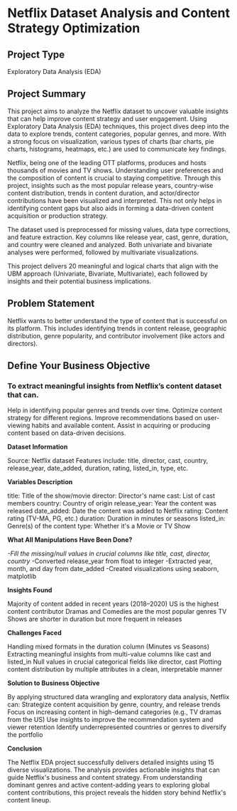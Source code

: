 # Netflix Dataset Analysis and Content Strategy Optimization

## Project Type
Exploratory Data Analysis (EDA)

## Project Summary

This project aims to analyze the Netflix dataset to uncover valuable insights that can help improve content strategy and user engagement. Using Exploratory Data Analysis (EDA) techniques, this project dives deep into the data to explore trends, content categories, popular genres, and more. With a strong focus on visualization, various types of charts (bar charts, pie charts, histograms, heatmaps, etc.) are used to communicate key findings.

Netflix, being one of the leading OTT platforms, produces and hosts thousands of movies and TV shows. Understanding user preferences and the composition of content is crucial to staying competitive. Through this project, insights such as the most popular release years, country-wise content distribution, trends in content duration, and actor/director contributions have been visualized and interpreted. This not only helps in identifying content gaps but also aids in forming a data-driven content acquisition or production strategy.

The dataset used is preprocessed for missing values, data type corrections, and feature extraction. Key columns like release year, cast, genre, duration, and country were cleaned and analyzed. Both univariate and bivariate analyses were performed, followed by multivariate visualizations.

This project delivers 20 meaningful and logical charts that align with the UBM approach (Univariate, Bivariate, Multivariate), each followed by insights and their potential business implications.

## Problem Statement

Netflix wants to better understand the type of content that is successful on its platform. This includes identifying trends in content release, geographic distribution, genre popularity, and contributor involvement (like actors and directors).

## Define Your Business Objective

### To extract meaningful insights from Netflix’s content dataset that can.
Help in identifying popular genres and trends over time.
Optimize content strategy for different regions.
Improve recommendations based on user-viewing habits and available content.
Assist in acquiring or producing content based on data-driven decisions.

**Dataset Information**

Source: Netflix dataset
Features include: title, director, cast, country, release_year, date_added, duration, rating, listed_in, type, etc.

**Variables Description**

title: Title of the show/movie
director: Director's name
cast: List of cast members
country: Country of origin
release_year: Year the content was released
date_added: Date the content was added to Netflix
rating: Content rating (TV-MA, PG, etc.)
duration: Duration in minutes or seasons
listed_in: Genre(s) of the content
type: Whether it's a Movie or TV Show

**What All Manipulations Have Been Done?**

*-Fill the  missing/null values in crucial columns like title, cast, director, country*
-Converted release_year from float to integer
-Extracted year, month, and day from date_added
-Created visualizations using seaborn, matplotlib

**Insights Found**

Majority of content added in recent years (2018–2020)
US is the highest content contributor
Dramas and Comedies are the most popular genres
TV Shows are shorter in duration but more frequent in releases

**Challenges Faced**

Handling mixed formats in the duration column (Minutes vs Seasons)
Extracting meaningful insights from multi-value columns like cast and listed_in
Null values in crucial categorical fields like director, cast
Plotting content distribution by multiple attributes in a clean, interpretable manner

**Solution to Business Objective**

By applying structured data wrangling and exploratory data analysis, Netflix can:
Strategize content acquisition by genre, country, and release trends
Focus on increasing content in high-demand categories (e.g., TV dramas from the US)
Use insights to improve the recommendation system and viewer retention
Identify underrepresented countries or genres to diversify the portfolio

**Conclusion**

The Netflix EDA project successfully delivers detailed insights using 15 diverse visualizations. The analysis provides actionable insights that can guide Netflix's business and content strategy. From understanding dominant genres and active content-adding years to exploring global content contributions, this project reveals the hidden story behind Netflix's content lineup.
